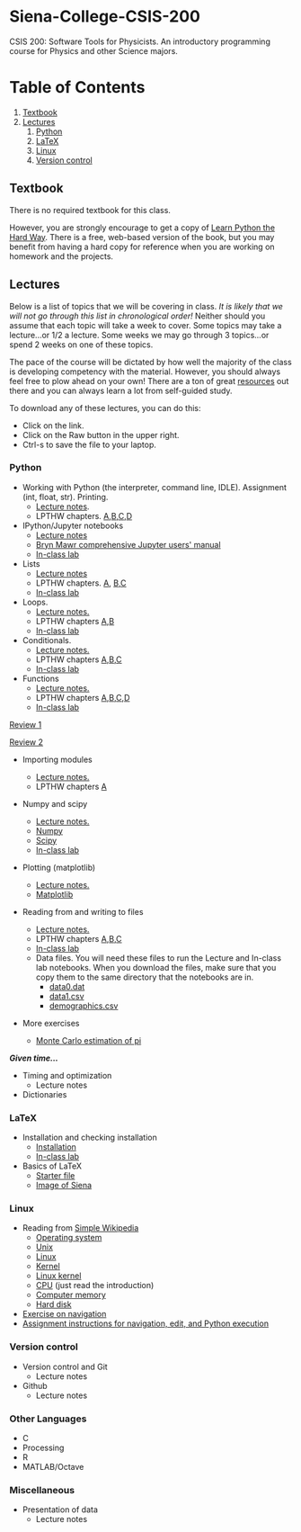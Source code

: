 # Siena-College-CSIS-200
CSIS 200: Software Tools for Physicists. An introductory programming course for Physics and other Science majors. 

# Table of Contents
1. [Textbook](#textbook)
2. [Lectures](#lectures)
    1. [Python](#python)
    2. [LaTeX](#latex)
    3. [Linux](#linux)
    4. [Version control](#version-control)

## Textbook
There is no required textbook for this class. 

However, you are strongly encourage to get a copy of [Learn Python the Hard Way](http://learnpythonthehardway.org/). There is a free, web-based version of the book, but you may benefit from having a hard copy for reference when you are working on homework and the projects. 

## Lectures

Below is a list of topics that we will be covering in class. *It is likely that we will not go through this list in chronological order!* Neither should you assume that each topic will take a week to cover. Some topics may take a lecture...or 1/2 a lecture. Some weeks we may go through 3 topics...or spend 2 weeks on one of these topics. 

The pace of the course will be dictated by how well the majority of the class is developing competency with the material. However, you should always feel free to plow ahead on your own! There are a ton of great [resources](https://github.com/mattbellis/Siena-College-CSIS-200/blob/master/RESOURCES.md) out there and you can always learn a lot from self-guided study. 

To download any of these lectures, you can do this:
* Click on the link.
* Click on the Raw button in the upper right. 
* Ctrl-s to save the file to your laptop. 

### Python
* Working with Python (the interpreter, command line, IDLE). Assignment (int, float, str). Printing.
  * [Lecture notes](https://github.com/mattbellis/Siena-College-CSIS-200/blob/master/lectures/LECTURE_printing_and_assignments.py).
  * LPTHW chapters. [A](http://learnpythonthehardway.org/book/ex4.html),[B](http://learnpythonthehardway.org/book/ex5.html),[C](http://learnpythonthehardway.org/book/ex6.html),[D](http://learnpythonthehardway.org/book/ex7.html)
* IPython/Jupyter notebooks
  * [Lecture notes](https://github.com/mattbellis/Siena-College-CSIS-200/blob/master/lectures/LECTURE_intro_to_Jupyter_notebook.ipynb)
  * [Bryn Mawr comprehensive Jupyter users' manual](http://jupyter.cs.brynmawr.edu/hub/dblank/public/Jupyter%20Notebook%20Users%20Manual.ipynb)
  * [In-class lab](https://github.com/mattbellis/Siena-College-CSIS-200/blob/master/lectures/INCLASS_using_the_notebook.ipynb)
* Lists
  * [Lecture notes](https://github.com/mattbellis/Siena-College-CSIS-200/blob/master/lectures/LECTURE_lists.ipynb)
  * LPTHW chapters. [A](http://learnpythonthehardway.org/book/ex32.html), [B](http://learnpythonthehardway.org/book/ex33.html),[C](http://learnpythonthehardway.org/book/ex34.html)
  * [In-class lab](https://github.com/mattbellis/Siena-College-CSIS-200/blob/master/lectures/INCLASS_lists.ipynb)
* Loops. 
  * [Lecture notes.](https://github.com/mattbellis/Siena-College-CSIS-200/blob/master/lectures/LECTURE_loops.ipynb)
  * LPTHW chapters [A](http://learnpythonthehardway.org/book/ex32.html),[B](http://learnpythonthehardway.org/book/ex33.html)
  * [In-class lab](https://github.com/mattbellis/Siena-College-CSIS-200/blob/master/lectures/INCLASS_loops.ipynb)
* Conditionals. 
  * [Lecture notes.](https://github.com/mattbellis/Siena-College-CSIS-200/blob/master/lectures/LECTURE_conditionals.ipynb)
  * LPTHW chapters [A](http://learnpythonthehardway.org/book/ex29.html),[B](http://learnpythonthehardway.org/book/ex30.html),[C](http://learnpythonthehardway.org/book/ex31.html)
  * [In-class lab](https://github.com/mattbellis/Siena-College-CSIS-200/blob/master/lectures/INCLASS_conditionals.ipynb)
* Functions 
  * [Lecture notes.](https://github.com/mattbellis/Siena-College-CSIS-200/blob/master/lectures/LECTURE_functions.ipynb)
  * LPTHW chapters [A](http://learnpythonthehardway.org/book/ex18.html),[B](http://learnpythonthehardway.org/book/ex19.html),[C](http://learnpythonthehardway.org/book/ex20.html),[D](http://learnpythonthehardway.org/book/ex21.html)
  * [In-class lab](https://github.com/mattbellis/Siena-College-CSIS-200/blob/master/lectures/INCLASS_functions.ipynb)

[Review 1](https://github.com/mattbellis/Siena-College-CSIS-200/blob/master/lectures/REVIEW_printing_assignment_loops_lists_conditionals_functions_PART1.ipynb)

[Review 2](https://github.com/mattbellis/Siena-College-CSIS-200/blob/master/lectures/REVIEW_printing_assignment_loops_lists_conditionals_functions_PART2.ipynb)

* Importing modules
  * [Lecture notes.](https://github.com/mattbellis/Siena-College-CSIS-200/blob/master/lectures/LECTURE_modules.ipynb)
  * LPTHW chapters [A](http://learnpythonthehardway.org/book/ex40.html)
* Numpy and scipy
  * [Lecture notes.](https://github.com/mattbellis/Siena-College-CSIS-200/blob/master/lectures/LECTURE_numpy_scipy.ipynb)
  * [Numpy](http://www.numpy.org/)
  * [Scipy](http://www.scipy.org/)
  * [In-class lab](https://github.com/mattbellis/Siena-College-CSIS-200/blob/master/lectures/INCLASS_numpy.ipynb)
* Plotting (matplotlib)
  * [Lecture notes.](https://github.com/mattbellis/Siena-College-CSIS-200/blob/master/lectures/LECTURE_plotting.ipynb)
  * [Matplotlib](http://matplotlib.org/)
* Reading from and writing to files
  * [Lecture notes.](https://github.com/mattbellis/Siena-College-CSIS-200/blob/master/lectures/LECTURE_file_reading_writing.ipynb)
  * LPTHW chapters [A](http://learnpythonthehardway.org/book/ex15.html),[B](http://learnpythonthehardway.org/book/ex16.html),[C](http://learnpythonthehardway.org/book/ex17.html)
  * [In-class lab](https://github.com/mattbellis/Siena-College-CSIS-200/blob/master/lectures/INCLASS_file_reading_writing.ipynb)
  * Data files. You will need these files to run the Lecture and In-class lab notebooks. When you download the files, make sure that you copy them to the same directory that the notebooks are in. 
    * [data0.dat](https://github.com/mattbellis/Siena-College-CSIS-200/blob/master/lectures/data0.dat)
    * [data1.csv](https://github.com/mattbellis/Siena-College-CSIS-200/blob/master/lectures/data1.csv)
    * [demographics.csv](https://github.com/mattbellis/Siena-College-CSIS-200/blob/master/lectures/demographics.csv)

* More exercises
  * [Monte Carlo estimation of pi](https://github.com/mattbellis/Siena-College-CSIS-200/blob/master/lectures/EXERCISE_Monte_Carlo_calculation_of_pi.ipynb)

***Given time...***
* Timing and optimization
  * Lecture notes
* Dictionaries



### LaTeX
* Installation and checking installation
  * [Installation](https://github.com/mattbellis/Siena-College-CSIS-200/blob/master/HOWTO_INSTALL.md)
  * [In-class lab](https://github.com/mattbellis/Siena-College-CSIS-200/blob/master/lectures/LECTURE_install_and_test_LaTeX.md)
* Basics of LaTeX
  * [Starter file](https://github.com/mattbellis/Siena-College-CSIS-200/blob/master/lectures/latex_lecture.tex)
  * [Image of Siena](https://github.com/mattbellis/Siena-College-CSIS-200/blob/master/lectures/siena_photo.png)

### Linux
* Reading from [Simple Wikipedia](https://simple.wikipedia.org/wiki/Main_Page)
  * [Operating system](https://simple.wikipedia.org/wiki/Operating_system)
  * [Unix](https://simple.wikipedia.org/wiki/UNIX)
  * [Linux](https://simple.wikipedia.org/wiki/Linux)
  * [Kernel](https://simple.wikipedia.org/wiki/Kernel_(computer_science))
  * [Linux kernel](https://simple.wikipedia.org/wiki/Linux_kernel)
  * [CPU](https://simple.wikipedia.org/wiki/Central_processing_unit) (just read the introduction)
  * [Computer memory](https://simple.wikipedia.org/wiki/Computer_memory)
  * [Hard disk](https://simple.wikipedia.org/wiki/Hard_disk)
* [Exercise on navigation](https://github.com/mattbellis/Siena-College-CSIS-200/blob/master/lectures/EXERCISE_Linux_navigate_hello_world.md)
* [Assignment instructions for navigation, edit, and Python execution](https://github.com/mattbellis/Siena-College-CSIS-200/blob/master/lectures/EXERCISE_Linux_navigation_assignment.md)

### Version control
* Version control and Git
  * Lecture notes
* Github
  * Lecture notes

### Other Languages
* C
* Processing
* R
* MATLAB/Octave

### Miscellaneous
* Presentation of data
  * Lecture notes
